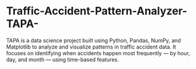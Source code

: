 # Traffic-Accident-Pattern-Analyzer-TAPA-
TAPA is a data science project built using Python, Pandas, NumPy, and Matplotlib to analyze and visualize patterns in traffic accident data. It focuses on identifying when accidents happen most frequently — by hour, day, and month — using time-based features. 
